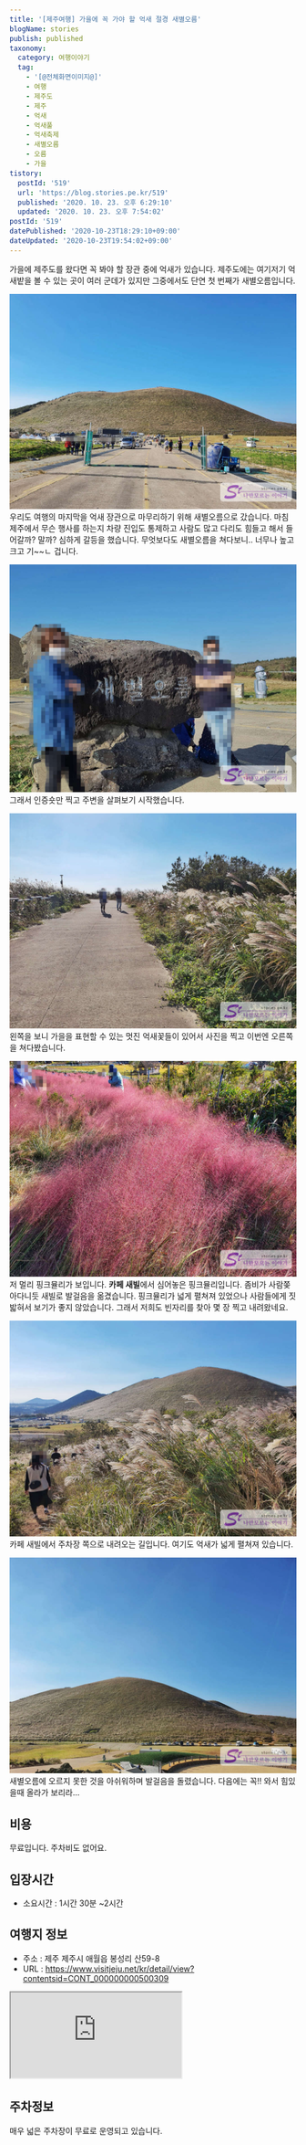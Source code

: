 ```yaml
---
title: '[제주여행] 가을에 꼭 가야 할 억새 절경 새별오름'
blogName: stories
publish: published
taxonomy:
  category: 여행이야기
  tag:
    - '[@전체화면이미지@]'
    - 여행
    - 제주도
    - 제주
    - 억새
    - 억새풀
    - 억새축제
    - 새별오름
    - 오름
    - 가을
tistory:
  postId: '519'
  url: 'https://blog.stories.pe.kr/519'
  published: '2020. 10. 23. 오후 6:29:10'
  updated: '2020. 10. 23. 오후 7:54:02'
postId: '519'
datePublished: '2020-10-23T18:29:10+09:00'
dateUpdated: '2020-10-23T19:54:02+09:00'
---
```





가을에 제주도를 왔다면 꼭 봐야 할 장관 중에 억새가 있습니다. 제주도에는 여기저기 억새밭을 볼 수 있는 곳이 여러 군데가 있지만 그중에서도 단연 첫 번째가 새별오름입니다. 

![](./images/20201010_153839-01.jpeg)  
우리도 여행의 마지막을 억새 장관으로 마무리하기 위해 새별오름으로 갔습니다. 마침 제주에서 무슨 행사를 하는지 차량 진입도 통제하고 사람도 많고 다리도 힘들고 해서 들어갈까? 말까? 심하게 갈등을 했습니다. 무엇보다도 새별오름을 쳐다보니.. 너무나 높고 크고 기~~ㄴ 겁니다. 

![](./images/20201010_153647-01.jpeg)  
그래서 인증숏만 찍고 주변을 살펴보기 시작했습니다. 

![](./images/20201010_153914-01.jpeg)  
왼쪽을 보니 가을을 표현할 수 있는 멋진 억새꽃들이 있어서 사진을 찍고 이번엔 오른쪽을 쳐다봤습니다. 

![](./images/20201010_155511-01.jpeg)  
저 멀리 핑크뮬리가 보입니다. **카페 새빌**에서 심어놓은 핑크뮬리입니다. 좀비가 사람쫒아다니듯 새빌로 발걸음을 옮겼습니다. 핑크뮬리가 넓게 펼쳐져 있었으나 사람들에게 짓밟혀서 보기가 좋지 않았습니다. 그래서 저희도 빈자리를 찾아 몇 장 찍고 내려왔네요. 

![](./images/20201010_160134-01.jpeg)  
카페 새빌에서 주차장 쪽으로 내려오는 길입니다. 여기도 억새가 넓게 펼쳐져 있습니다. 

![](./images/20201010_160321-01.jpeg)  
새별오름에 오르지 못한 것을 아쉬워하며 발걸음을 돌렸습니다. 다음에는 꼭!! 와서 힘있을때 올라가 보리라...

## 비용  
무료입니다. 주차비도 없어요.

## 입장시간  
- 소요시간 : 1시간 30분 ~2시간  

## 여행지 정보  
- 주소 : 제주 제주시 애월읍 봉성리 산59-8    
- URL : https://www.visitjeju.net/kr/detail/view?contentsid=CONT_000000000500309  
<div class='embed-responsive embed-responsive-16by9'>
    <iframe src='https://www.google.com/maps/embed?pb=!1m18!1m12!1m3!1d39367.759615688!2d126.34025293578497!3d33.36778775411787!2m3!1f0!2f0!3f0!3m2!1i1024!2i768!4f13.1!3m3!1m2!1s0x350c592ebfc92321%3A0xb173dbb86962eaf7!2z7IOI67OE7Jik66aE!5e0!3m2!1sko!2skr!4v1603445215993!5m2!1sko!2skr' class='embed-responsive-item' allowfullscreen></iframe>
</div>

## 주차정보  
매우 넓은 주차장이 무료로 운영되고 있습니다.
